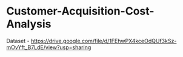 # Customer-Acquisition-Cost-Analysis

Dataset - https://drive.google.com/file/d/1FEhwPX4kceOdQUf3kSz-mOvYft_B7LdE/view?usp=sharing
